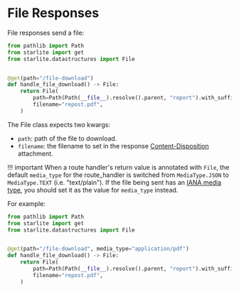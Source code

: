 # File Responses

File responses send a file:

```python
from pathlib import Path
from starlite import get
from starlite.datastructures import File


@get(path="/file-download")
def handle_file_download() -> File:
    return File(
        path=Path(Path(__file__).resolve().parent, "report").with_suffix(".pdf"),
        filename="repost.pdf",
    )
```

The File class expects two kwargs:

- `path`: path of the file to download.
- `filename`: the filename to set in the
  response [Content-Disposition](https://developer.mozilla.org/en-US/docs/Web/HTTP/Headers/Content-Disposition)
  attachment.

<!-- prettier-ignore -->
!!! important
    When a route handler's return value is annotated with `File`, the default `media_type` for the
    route_handler is switched from `MediaType.JSON` to `MediaType.TEXT` (i.e. "text/plain"). If the file being sent has
    an [IANA media type](https://developer.mozilla.org/en-US/docs/Web/HTTP/Basics_of_HTTP/MIME_types), you should set it as
    the value for `media_type` instead.

For example:

```python
from pathlib import Path
from starlite import get
from starlite.datastructures import File


@get(path="/file-download", media_type="application/pdf")
def handle_file_download() -> File:
    return File(
        path=Path(Path(__file__).resolve().parent, "report").with_suffix(".pdf"),
        filename="repost.pdf",
    )
```
